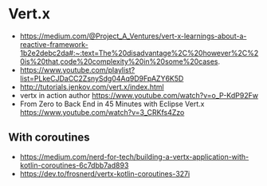 # Vert.x

- https://medium.com/@Project_A_Ventures/vert-x-learnings-about-a-reactive-framework-1b2e2debc2da#:~:text=The%20disadvantage%2C%20however%2C%20is%20that,code%20complexity%20in%20some%20cases.
- https://www.youtube.com/playlist?list=PLkeCJDaCC2ZsnySdg04Aq9D9FpAZY6K5D
- http://tutorials.jenkov.com/vert.x/index.html
- vertx in action author https://www.youtube.com/watch?v=o_P-KdP92Fw
- From Zero to Back End in 45 Minutes with Eclipse Vert.x https://www.youtube.com/watch?v=3_CRKfs4Zzo

## With coroutines

- https://medium.com/nerd-for-tech/building-a-vertx-application-with-kotlin-coroutines-6c7dbb7ad893
- https://dev.to/frosnerd/vertx-kotlin-coroutines-327i

